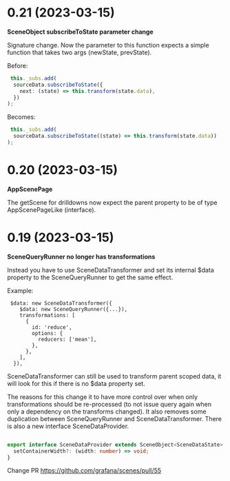 # 0.21 (2023-03-15)

**SceneObject subscribeToState parameter change**

Signature change. Now the parameter to this function expects a simple function that takes two args (newState, prevState).

Before:

```ts
 this._subs.add(
  sourceData.subscribeToState({
    next: (state) => this.transform(state.data),
  })
);
```

Becomes:

```ts
 this._subs.add(
  sourceData.subscribeToState((state) => this.transform(state.data))
);
```

# 0.20 (2023-03-15)

**AppScenePage**

The getScene for drilldowns now expect the parent property to be of type AppScenePageLike (interface).

# 0.19 (2023-03-15)

**SceneQueryRunner no longer has transformations**

Instead you have to use SceneDataTransformer and set its internal $data property to the SceneQueryRunner to get the same effect.

Example:

```tsx
 $data: new SceneDataTransformer({
    $data: new SceneQueryRunner({...}),
    transformations: [
      {
        id: 'reduce',
        options: {
          reducers: ['mean'],
        },
      },
    ],
  }),
```

SceneDataTransformer can still be used to transform parent scoped data, it will look for this if there is no $data property set.

The reasons for this change it to have more control over when only transformations should be re-processed (to not issue query again when only a dependency on the transforms changed).
It also removes some duplication between SceneQueryRunner and SceneDataTransformer. There is also a new interface SceneDataProvider.

```ts

export interface SceneDataProvider extends SceneObject<SceneDataState> {
  setContainerWidth?: (width: number) => void;
}

```

Change PR
https://github.com/grafana/scenes/pull/55
